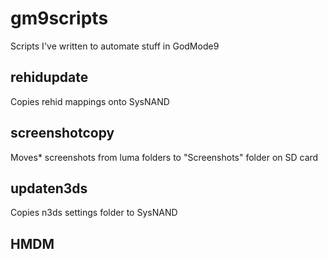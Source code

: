# gm9scripts
 Scripts I've written to automate stuff in GodMode9

## rehidupdate
 Copies rehid mappings onto SysNAND
 
## screenshotcopy
 Moves* screenshots from luma folders to "Screenshots" folder on SD card
 
## updaten3ds
 Copies n3ds settings folder to SysNAND

## HMDM